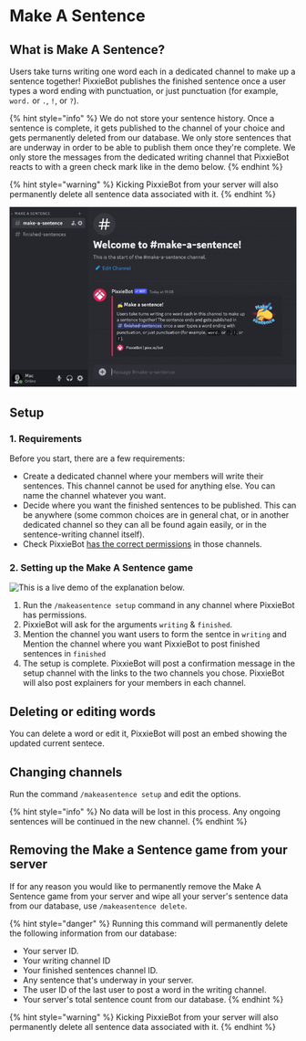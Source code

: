 # Make A Sentence

## What is Make A Sentence?

Users take turns writing one word each in a dedicated channel to make up a sentence together! PixxieBot publishes the finished sentence once a user types a word ending with punctuation, or just punctuation (for example, `word.` or `.`, `!`, or `?`).

{% hint style="info" %}
We do not store your sentence history. Once a sentence is complete, it gets published to the channel of your choice and gets permanently deleted from our database. We only store sentences that are underway in order to be able to publish them once they're complete. We only store the messages from the dedicated writing channel that PixxieBot reacts to with a green check mark like in the demo below.
{% endhint %}

{% hint style="warning" %}
Kicking PixxieBot from your server will also permanently delete all sentence data associated with it.
{% endhint %}

![This is a live demo of the game in action.](../.gitbook/assets/makeasentence-demo.gif)

## Setup

### 1. Requirements

Before you start, there are a few requirements:

* Create a dedicated channel where your members will write their sentences. This channel cannot be used for anything else. You can name the channel whatever you want.
* Decide where you want the finished sentences to be published. This can be anywhere (some common choices are in general chat, or in another dedicated channel so they can all be found again easily, or in the sentence-writing channel itself).
* Check PixxieBot [has the correct permissions](../setup/setting-up-the-bot/granting-permissions.md#required-text-channel-permissions) in those channels.

### 2. Setting up the Make A Sentence game

![This is a live demo of the explanation below.](../.gitbook/assets/makeasentence\_setup.gif)

1. Run the `/makeasentence setup` command in any channel where PixxieBot has permissions.
2. PixxieBot will ask for the arguments `writing` & `finished`.
3. Mention the channel you want users to form the sentce in `writing` and Mention the channel where you want PixxieBot to post finished sentences in `finished`
4. The setup is complete. PixxieBot will post a confirmation message in the setup channel with the links to the two channels you chose. PixxieBot will also post explainers for your members in each channel.&#x20;


## Deleting or editing words

You can delete a word or edit it, PixxieBot will post an embed showing the updated current sentece. 

## Changing channels

Run the command `/makeasentence setup` and edit the options.

{% hint style="info" %}
No data will be lost in this process. Any ongoing sentences will be continued in the new channel.
{% endhint %}

## Removing the Make a Sentence game from your server

If for any reason you would like to permanently remove the Make A Sentence game from your server and wipe all your server's sentence data from our database, use `/makeasentence delete`.&#x20;

{% hint style="danger" %}
Running this command will permanently delete the following information from our database:

* Your server ID.
* Your writing channel ID
* Your finished sentences channel ID.
* Any sentence that's underway in your server.
* The user ID of the last user to post a word in the writing channel.
* Your server's total sentence count from our database.
{% endhint %}

{% hint style="warning" %}
Kicking PixxieBot from your server will also permanently delete all sentence data associated with it.
{% endhint %}
